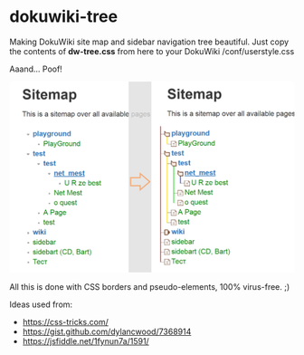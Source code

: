 # dokuwiki-tree
Making DokuWiki site map and sidebar navigation tree beautiful. Just copy the contents of **dw-tree.css** from here to your DokuWiki /conf/userstyle.css

Aaand... Poof!

![DokuWiki Site Map with this CSS](https://github.com/chang-zhao/dokuwiki-tree/blob/master/dw-tree-css.png)

All this is done with CSS borders and pseudo-elements, 100% virus-free. ;)

Ideas used from:

 * https://css-tricks.com/
 * https://gist.github.com/dylancwood/7368914
 * https://jsfiddle.net/1fynun7a/1591/
